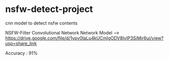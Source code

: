# nsfw-detect-project
cnn model to detect nsfw contents


NSFW-Filter Convolutional Network Network Model --> https://drive.google.com/file/d/1ypv0IaLu4kUCmlgODV8IyIP3SiMir6ui/view?usp=share_link

Accuracy : 91%
